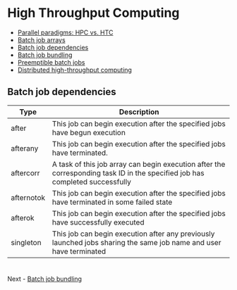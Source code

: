 # High Throughput Computing

- [Parallel paradigms: HPC vs. HTC](PARALLEL.md)
- [Batch job arrays](ARRAYS.md)
- [Batch job dependencies](DEPENDENCIES.md)
- [Batch job bundling](BUNDLING.md)
- [Preemptible batch jobs](PREEMPTIBLE.md)
- [Distributed high-throughput computing](DHTC.md)

## Batch job dependencies

| Type | Description |
| ---- | ----------- |
| after      | This job can begin execution after the specified jobs have begun execution |
| afterany   | This job can begin execution after the specified jobs have terminated. |
| aftercorr  | A task of this job array can begin execution after the corresponding task ID in the specified job has completed successfully |
| afternotok | This job can begin execution after the specified jobs have terminated in some failed state |
| afterok 	 | This job can begin execution after the specified jobs have successfully executed |
| singleton  | This job can begin execution after any previously launched jobs sharing the same job name and user have terminated |

#

Next - [Batch job bundling](BUNDLING.md)
